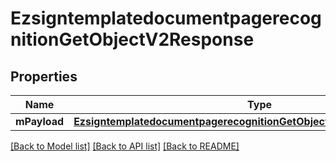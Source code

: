 # EzsigntemplatedocumentpagerecognitionGetObjectV2Response

## Properties
Name | Type | Description | Notes
------------ | ------------- | ------------- | -------------
**mPayload** | [**EzsigntemplatedocumentpagerecognitionGetObjectV2ResponseMPayload***](EzsigntemplatedocumentpagerecognitionGetObjectV2ResponseMPayload.md) |  | 

[[Back to Model list]](../README.md#documentation-for-models) [[Back to API list]](../README.md#documentation-for-api-endpoints) [[Back to README]](../README.md)


